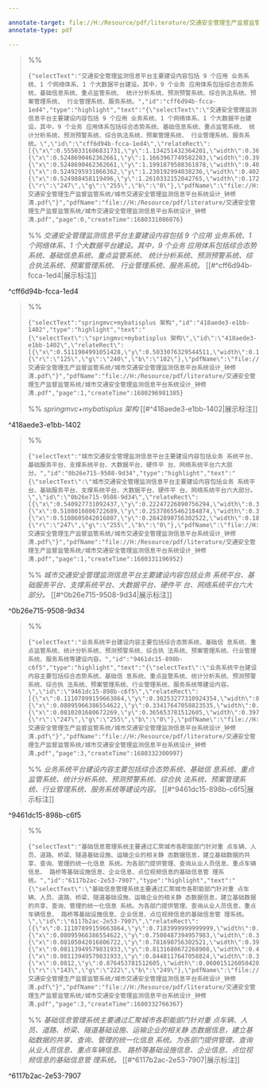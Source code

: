 ```yaml
---

annotate-target: file://H:/Resource/pdf/literature/交通安全管理生产监督监管系统/城市交通安全管理监测信息平台系统设计_钟修清.pdf
annotate-type: pdf

---
```


>%%
>```annotate-json
>{"selectText":"交通安全管理监测信息平台主要建设内容包括 9 个应用 业务系统、1 个网络体系、1 个大数据平台建设。其中，9 个业务 应用体系包括综合态势系统、基础信息系统、重点监管系统、 统计分析系统、预测预警系统、综合执法系统、预案管理系统、 行业管理系统、服务系统。","id":"cff6d94b-fcca-1ed4","type":"highlight","text":"{\"selectText\":\"交通安全管理监测信息平台主要建设内容包括 9 个应用 业务系统、1 个网络体系、1 个大数据平台建设。其中，9 个业务 应用体系包括综合态势系统、基础信息系统、重点监管系统、 统计分析系统、预测预警系统、综合执法系统、预案管理系统、 行业管理系统、服务系统。\",\"id\":\"cff6d94b-fcca-1ed4\",\"relateRect\":[{\"x\":0.5550331606831731,\"y\":1.134251432364201,\"width\":0.3647713479750151,\"height\":0.014913030543670212},{\"x\":0.5248690462362661,\"y\":1.1663967749582203,\"width\":0.39493546242192223,\"height\":0.014909666828649767},{\"x\":0.5248690462362661,\"y\":1.1991879508361878,\"width\":0.4025021393606809,\"height\":0.014263833544701331},{\"x\":0.5249295931066362,\"y\":1.230192994038236,\"width\":0.4025021393606808,\"height\":0.01426383354470149},{\"x\":0.524988458119496,\"y\":1.2610332152042765,\"width\":0.17266453757807773,\"height\":0.014262151687191109}],\"page\":0,\"quadPoints\":null,\"color\":{\"r\":\"247\",\"g\":\"255\",\"b\":\"0\"},\"pdfName\":\"file://H:/Resource/pdf/literature/交通安全管理生产监督监管系统/城市交通安全管理监测信息平台系统设计_钟修清.pdf\"}","pdfName":"file://H:/Resource/pdf/literature/交通安全管理生产监督监管系统/城市交通安全管理监测信息平台系统设计_钟修清.pdf","page":0,"createTime":1680331086076}
>```
>%%
>*交通安全管理监测信息平台主要建设内容包括 9 个应用 业务系统、1 个网络体系、1 个大数据平台建设。其中，9 个业务 应用体系包括综合态势系统、基础信息系统、重点监管系统、 统计分析系统、预测预警系统、综合执法系统、预案管理系统、 行业管理系统、服务系统。*
>[[#^cff6d94b-fcca-1ed4|展示标注]]
>
^cff6d94b-fcca-1ed4

>%%
>```annotate-json
>{"selectText":"springmvc+mybatisplus 架构","id":"418aede3-e1bb-1402","type":"highlight","text":"{\"selectText\":\"springmvc+mybatisplus 架构\",\"id\":\"418aede3-e1bb-1402\",\"relateRect\":[{\"x\":0.5111904991051428,\"y\":0.5033076329544511,\"width\":0.17740905761458314,\"height\":0.014907984971139385}],\"page\":1,\"quadPoints\":null,\"color\":{\"r\":\"125\",\"g\":\"240\",\"b\":\"102\"},\"pdfName\":\"file://H:/Resource/pdf/literature/交通安全管理生产监督监管系统/城市交通安全管理监测信息平台系统设计_钟修清.pdf\"}","pdfName":"file://H:/Resource/pdf/literature/交通安全管理生产监督监管系统/城市交通安全管理监测信息平台系统设计_钟修清.pdf","page":1,"createTime":1680296981385}
>```
>%%
>*springmvc+mybatisplus 架构*
>[[#^418aede3-e1bb-1402|展示标注]]
>
^418aede3-e1bb-1402

>%%
>```annotate-json
>{"selectText":"城市交通安全管理监测信息平台主要建设内容包括业务 系统平台、基础服务平台、支撑系统平台、大数据平台、硬件平 台、网络系统平台六大部分。","id":"0b26e715-9508-9d34","type":"highlight","text":"{\"selectText\":\"城市交通安全管理监测信息平台主要建设内容包括业务 系统平台、基础服务平台、支撑系统平台、大数据平台、硬件平 台、网络系统平台六大部分。\",\"id\":\"0b26e715-9508-9d34\",\"relateRect\":[{\"x\":0.540927731092437,\"y\":0.22247226890756294,\"width\":0.3645310924369748,\"height\":0.014253781512605155},{\"x\":0.5108016806722689,\"y\":0.25378655462184874,\"width\":0.3947159663865546,\"height\":0.014252100840335987},{\"x\":0.5108605042016807,\"y\":0.2842890756302522,\"width\":0.187546218487395,\"height\":0.014897478991596491}],\"page\":1,\"quadPoints\":null,\"color\":{\"r\":\"247\",\"g\":\"255\",\"b\":\"0\"},\"pdfName\":\"file://H:/Resource/pdf/literature/交通安全管理生产监督监管系统/城市交通安全管理监测信息平台系统设计_钟修清.pdf\"}","pdfName":"file://H:/Resource/pdf/literature/交通安全管理生产监督监管系统/城市交通安全管理监测信息平台系统设计_钟修清.pdf","page":1,"createTime":1680331196952}
>```
>%%
>*城市交通安全管理监测信息平台主要建设内容包括业务 系统平台、基础服务平台、支撑系统平台、大数据平台、硬件平 台、网络系统平台六大部分。*
>[[#^0b26e715-9508-9d34|展示标注]]
>
^0b26e715-9508-9d34

>%%
>```annotate-json
>{"selectText":"业务系统平台建设内容主要包括综合态势系统、基础信 息系统、重点监管系统、统计分析系统、预测预警系统、综合执 法系统、预案管理系统、行业管理系统、服务系统等建设内容。","id":"9461dc15-898b-c6f5","type":"highlight","text":"{\"selectText\":\"业务系统平台建设内容主要包括综合态势系统、基础信 息系统、重点监管系统、统计分析系统、预测预警系统、综合执 法系统、预案管理系统、行业管理系统、服务系统等建设内容。\",\"id\":\"9461dc15-898b-c6f5\",\"relateRect\":[{\"x\":0.11107899159663864,\"y\":0.30253277310924354,\"width\":0.3643731092436975,\"height\":0.014257142857143012},{\"x\":0.08095966386554622,\"y\":0.33417647058823535,\"width\":0.3945529411764706,\"height\":0.014252100840336146},{\"x\":0.0810201680672269,\"y\":0.365653781512605,\"width\":0.39759831932773115,\"height\":0.014253781512604995}],\"page\":3,\"quadPoints\":null,\"color\":{\"r\":\"247\",\"g\":\"255\",\"b\":\"0\"},\"pdfName\":\"file://H:/Resource/pdf/literature/交通安全管理生产监督监管系统/城市交通安全管理监测信息平台系统设计_钟修清.pdf\"}","pdfName":"file://H:/Resource/pdf/literature/交通安全管理生产监督监管系统/城市交通安全管理监测信息平台系统设计_钟修清.pdf","page":3,"createTime":1680332300997}
>```
>%%
>*业务系统平台建设内容主要包括综合态势系统、基础信 息系统、重点监管系统、统计分析系统、预测预警系统、综合执 法系统、预案管理系统、行业管理系统、服务系统等建设内容。*
>[[#^9461dc15-898b-c6f5|展示标注]]
>
^9461dc15-898b-c6f5

>%%
>```annotate-json
>{"selectText":"基础信息管理系统主要通过汇聚城市各职能部门针对重 点车辆、人员、道路、桥梁、隧道基础设施、运输企业的相关静 态数据信息，建立基础数据的共享、查询、管理的统一化信息 系统。为各部门提供管理、查询从业人员信息、重点车辆信息、 路桥等基础设施信息、企业信息、点位视频信息的基础信息管 理系统。","id":"6117b2ac-2e53-7907","type":"highlight","text":"{\"selectText\":\"基础信息管理系统主要通过汇聚城市各职能部门针对重 点车辆、人员、道路、桥梁、隧道基础设施、运输企业的相关静 态数据信息，建立基础数据的共享、查询、管理的统一化信息 系统。为各部门提供管理、查询从业人员信息、重点车辆信息、 路桥等基础设施信息、企业信息、点位视频信息的基础信息管 理系统。\",\"id\":\"6117b2ac-2e53-7907\",\"relateRect\":[{\"x\":0.11107899159663864,\"y\":0.7183999999999999,\"width\":0.3643731092436975,\"height\":0.014258823529411858},{\"x\":0.08095966386554622,\"y\":0.7500487394957983,\"width\":0.3945831932773109,\"height\":0.014252100840336146},{\"x\":0.08105042016806722,\"y\":0.781690756302521,\"width\":0.394581512605042,\"height\":0.014253781512604995},{\"x\":0.08113949579831933,\"y\":0.8131680672268908,\"width\":0.40199495798319324,\"height\":0.014253781512604834},{\"x\":0.08113949579831933,\"y\":0.8448117647058824,\"width\":0.3945529411764706,\"height\":0.014253781512604995},{\"x\":0.0812,\"y\":0.876453781512605,\"width\":0.06001512605042017,\"height\":0.014253781512604995}],\"page\":3,\"quadPoints\":null,\"color\":{\"r\":\"143\",\"g\":\"222\",\"b\":\"249\"},\"pdfName\":\"file://H:/Resource/pdf/literature/交通安全管理生产监督监管系统/城市交通安全管理监测信息平台系统设计_钟修清.pdf\"}","pdfName":"file://H:/Resource/pdf/literature/交通安全管理生产监督监管系统/城市交通安全管理监测信息平台系统设计_钟修清.pdf","page":3,"createTime":1680332766367}
>```
>%%
>*基础信息管理系统主要通过汇聚城市各职能部门针对重 点车辆、人员、道路、桥梁、隧道基础设施、运输企业的相关静 态数据信息，建立基础数据的共享、查询、管理的统一化信息 系统。为各部门提供管理、查询从业人员信息、重点车辆信息、 路桥等基础设施信息、企业信息、点位视频信息的基础信息管 理系统。*
>[[#^6117b2ac-2e53-7907|展示标注]]
>
^6117b2ac-2e53-7907

